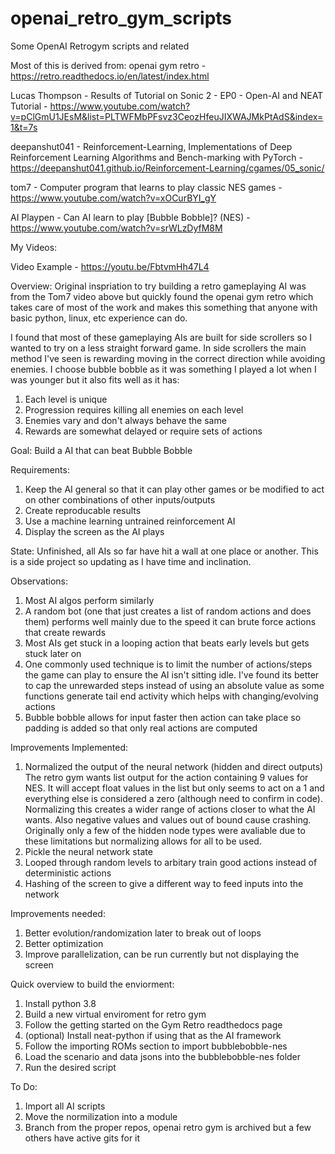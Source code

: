 # openai_retro_gym_scripts
Some OpenAI Retrogym scripts and related 

Most of this is derived from: 
openai gym retro - https://retro.readthedocs.io/en/latest/index.html

Lucas Thompson - Results of Tutorial on Sonic 2 - EP0 - Open-AI and NEAT Tutorial - https://www.youtube.com/watch?v=pClGmU1JEsM&list=PLTWFMbPFsvz3CeozHfeuJIXWAJMkPtAdS&index=1&t=7s

deepanshut041 - Reinforcement-Learning, Implementations of Deep Reinforcement Learning Algorithms and Bench-marking with PyTorch - https://deepanshut041.github.io/Reinforcement-Learning/cgames/05_sonic/

tom7 - Computer program that learns to play classic NES games - https://www.youtube.com/watch?v=xOCurBYI_gY

AI Playpen - Can AI learn to play [Bubble Bobble]? (NES) - https://www.youtube.com/watch?v=srWLzDyfM8M

My Videos:

Video Example - https://youtu.be/FbtvmHh47L4

Overview:
Original inspriation to try building a retro gameplaying AI was from the Tom7 video above but quickly found the openai gym retro which takes care of most of the work and makes this something that anyone with basic python, linux, etc experience can do. 

I found that most of these gameplaying AIs are built for side scrollers so I wanted to try on a less straight forward game. In side scrollers the main method I've seen is rewarding moving in the correct direction while avoiding enemies. I choose bubble bobble as it was something I played a lot when I was younger but it also fits well as it has:
1. Each level is unique
2. Progression requires killing all enemies on each level 
3. Enemies vary and don't always behave the same
4. Rewards are somewhat delayed or require sets of actions

Goal:
Build a AI that can beat Bubble Bobble

Requirements:
1. Keep the AI general so that it can play other games or be modified to act on other combinations of other inputs/outputs
2. Create reproducable results
3. Use a machine learning untrained reinforcement AI
4. Display the screen as the AI plays

State:
Unfinished, all AIs so far have hit a wall at one place or another. This is a side project so updating as I have time and inclination. 

Observations:
1. Most AI algos perform similarly 
2. A random bot (one that just creates a list of random actions and does them) performs well mainly due to the speed it can brute force actions that create rewards
3. Most AIs get stuck in a looping action that beats early levels but gets stuck later on
4. One commonly used technique is to limit the number of actions/steps the game can play to ensure the AI isn't sitting idle. I've found its better to cap the unrewarded steps instead of using an absolute value as some functions generate tail end activity which helps with changing/evolving actions
5. Bubble bobble allows for input faster then action can take place so padding is added so that only real actions are computed

Improvements Implemented:
1. Normalized the output of the neural network (hidden and direct outputs) 
	The retro gym wants list output for the action containing 9 values for NES. It will accept float values in the list but only seems to act on a 1 and everything else is considered a zero (although need to confirm in code). Normalizing this creates a wider range of actions closer to what the AI wants. Also negative values and values out of bound cause crashing.
	Originally only a few of the hidden node types were avaliable due to these limitations but normalizing allows for all to be used.
2. Pickle the neural network state 
3. Looped through random levels to arbitary train good actions instead of deterministic actions
4. Hashing of the screen to give a different way to feed inputs into the network

Improvements needed: 
1. Better evolution/randomization later to break out of loops
2. Better optimization
3. Improve parallelization, can be run currently but not displaying the screen 

Quick overview to build the enviorment:
1. Install python 3.8
2. Build a new virtual enviroment for retro gym
3. Follow the getting started on the Gym Retro readthedocs page
4. (optional) Install neat-python if using that as the AI framework
5. Follow the importing ROMs section to import bubblebobble-nes
6. Load the scenario and data jsons into the bubblebobble-nes folder
7. Run the desired script

To Do:
1. Import all AI scripts
2. Move the normilization into a module
3. Branch from the proper repos, openai retro gym is archived but a few others have active gits for it

